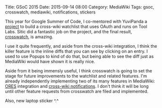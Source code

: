 Title: GSoC 2015
Date: 2015-09-14 08:00
Category: MediaWiki
Tags: gsoc, crosswatch, mediawiki, notifications, stickers

This year for Google Summer of Code, I co-mentored with YuviPanda a [project](https://phabricator.wikimedia.org/T92955) to build a cross-wiki watchlist that uses OAuth and runs on Tool Labs. Sitic did a fantastic job on the project, and the final result, [crosswatch](https://tools.wmflabs.org/crosswatch/), is amazing.

I use it quite frequently, and aside from the cross-wiki integration, I think the killer feature is the inline diffs that you can see by clicking on an entry. I used to use Popups to kind of do that, but being able to see the diff just as MediaWiki would have shown it is really nice.

Aside from it being immensly useful, I think crosswatch is going to set the stage for future improvements to the watchlist and related features. I'm already independently implementing two of its many features in MediaWiki: [ORES](https://meta.wikimedia.org/wiki/Objective_Revision_Evaluation_Service) integration and [cross-wiki notifications](https://www.mediawiki.org/wiki/Requests_for_comment/Cross-wiki_notifications). I don't think it will be long until other feature requests from crosswatch are filed and implemented.

Also, new laptop sticker ^.^

